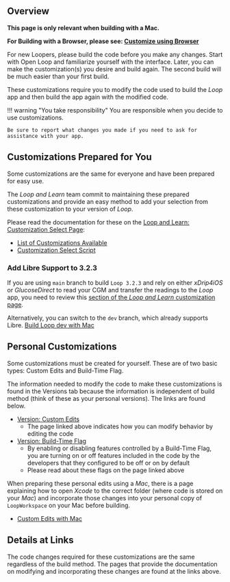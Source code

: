 ## Overview

**This page is only relevant when building with a Mac.**

**For Building with a Browser, please see: [Customize using Browser](../gh-actions/custom-browser.md)**

For new Loopers, please build the code before you make any changes. Start with Open Loop and familiarize yourself with the interface. Later, you can make the customization(s) you desire and build again. The second build will be much easier than your first build.

These customizations require you to modify the code used to build the *Loop* app and then build the app again with the modified code.

!!! warning "You take responsibility"
    You are responsible when you decide to use customizations.

    Be sure to report what changes you made if you need to ask for assistance with your app.

## Customizations Prepared for You

Some customizations are the same for everyone and have been prepared for easy use.

The *Loop and Learn* team commit to maintaining these prepared customizations and provide an easy method to add your selection from these customization to your version of *Loop*.

Please read the documentation for these on the [Loop and Learn: Customization Select Page](https://www.loopandlearn.org/custom-code):

* [List of Customizations Available](https://www.loopandlearn.org/custom-code#custom-list)
* [Customization Select Script](https://www.loopandlearn.org/custom-code#customization-select)

### Add Libre Support to 3.2.3

If you are using `main` branch to build `Loop 3.2.3` and rely on either *xDrip4iOS* or *GlucoseDirect* to read your CGM and transfer the readings to the *Loop* app, you need to review this [section of the *Loop and Learn* customization page](https://www.loopandlearn.org/custom-code#add-cgm-323).

Alternatively, you can switch to the `dev` branch, which already supports Libre. [Build Loop dev with Mac](build-dev-mac.md)

## Personal Customizations

Some customizations must be created for yourself. These are of two basic types: Custom Edits and Build-Time Flag.

The information needed to modify the code to make these customizations is found in the Versions tab because the information is independent of build method (think of these as your personal versions). The links are found below.

* [Version: Custom Edits](../version/code-custom-edits.md)
    * The page linked above indicates how you can modify behavior by editing the code
* [Version: Build-Time Flag](../version/build-time-flag.md)
    * By enabling or disabling features controlled by a Build-Time Flag, you are turning on or off features included in the code by the developers that they configured to be off or on by default
    * Please read about these flags on the page linked above

When preparing these personal edits using a *Mac*, there is a page explaining how to open *Xcode* to the correct folder (where code is stored on your *Mac*) and incorporate those changes into your personal copy of `LoopWorkspace` on your Mac before building.

* [Custom Edits with Mac](edit-mac.md)

## Details at Links

The code changes required for these customizations are the same regardless of the build method. The pages that provide the documentation on modifying and incorporating these changes are found at the links above.
